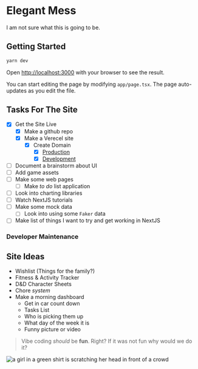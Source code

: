 # Elegant Mess

I am not sure what this is going to be.

## Getting Started

```bash
yarn dev
```

Open [http://localhost:3000](http://localhost:3000) with your browser to see the
result.

You can start editing the page by modifying `app/page.tsx`. The page auto-updates
as you edit the file.

## Tasks For The Site

- [x] Get the Site Live
  - [x] Make a github repo
  - [x] Make a Verecel site
    - [x] Create Domain
      - [x] [Production](https://elegant-mess.lovelyvector.com)
      - [x] [Development](https://dev.elegant-mess.lovelyvector.com)
- [ ] Document a brainstorm about UI
- [ ] Add game assets
- [ ] Make some web pages
  - [ ] Make _to do_ list application
- [ ] Look into charting libraries
- [ ] Watch NextJS tutorials
- [ ] Make some mock data
  - [ ] Look into using some `Faker` data
- [ ] Make list of things I want to try and get working in NextJS

### Developer Maintenance

## Site Ideas

- Wishlist (Things for the family?)
- Fitness & Activity Tracker
- D&D Character Sheets
- Chore _system_
- Make a morning dashboard
  - Get in car count down
  - Tasks List
  - Who is picking them up
  - What day of the week it is
  - Funny picture or video

> Vibe coding _should_ be **fun**. Right? If it was not fun why would we do it?

![a girl in a green shirt is scratching her head in front of a crowd](https://media.tenor.com/7XIFkNynPpEAAAAC/sailor-moon-makoto-kino.gif)
